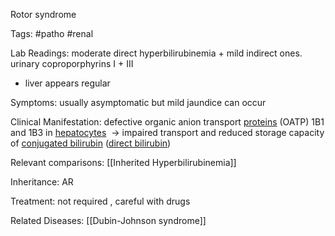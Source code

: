 Rotor syndrome

Tags: #patho #renal 

Lab Readings: 
moderate direct hyperbilirubinemia + mild indirect ones. 
urinary coproporphyrins I + III
- liver appears regular 

Symptoms: usually asymptomatic but mild jaundice can occur

Clinical Manifestation: defective organic anion transport [proteins](https://next.amboss.com/us/article/8K0ORS#Z6dee07cab92e13d1f6baa3a3ce402f23) (OATP) 1B1 and 1B3 in [hepatocytes](https://next.amboss.com/us/article/j60_kS#Z817900248cb9da0368affabc6607850d)  → impaired transport and reduced storage capacity of [conjugated bilirubin](https://next.amboss.com/us/article/WS0PA2#Z4e46eaedaf6bca74dbae3806e3947fdd) ([direct bilirubin](https://next.amboss.com/us/article/WS0PA2#Z4e46eaedaf6bca74dbae3806e3947fdd))

Relevant comparisons: [[Inherited Hyperbilirubinemia]]

Inheritance: AR

Treatment: not required , careful with drugs 

Related Diseases: [[Dubin-Johnson syndrome]]